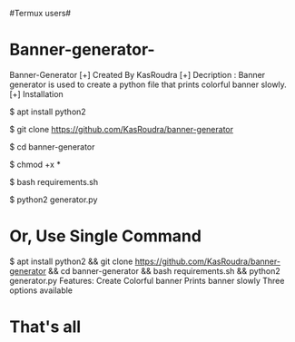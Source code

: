 #Termux users#

# Banner-generator-
Banner-Generator 
[+] Created By KasRoudra
[+] Decription : 
Banner generator is used to create a 
python file that prints colorful banner 
slowly.  
[+] Installation

$ apt install python2  

$ git clone https://github.com/KasRoudra/banner-generator  

$ cd banner-generator 

$ chmod +x *  

$ bash requirements.sh 

$ python2 generator.py 

# Or, Use Single Command 

$ apt install python2 && git clone https://github.com/KasRoudra/banner-generator && cd banner-generator && bash requirements.sh && python2 generator.py Features: Create Colorful banner Prints banner slowly Three options available

# That's all 
